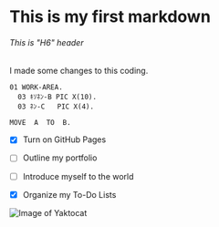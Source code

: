 # This is my first markdown
###### This is "H6" header

I made some changes to this coding.

```COBOL
01 WORK-AREA.
  03 ｷｿﾈﾝ-B PIC X(10).
  03 ﾈﾝ-C   PIC X(4).

MOVE  A  TO  B.
```



- [x] Turn on GitHub Pages
- [ ] Outline my portfolio
- [ ] Introduce myself to the world
- [x] Organize my To-Do Lists





![Image of Yaktocat](https://octodex.github.com/images/yaktocat.png)
